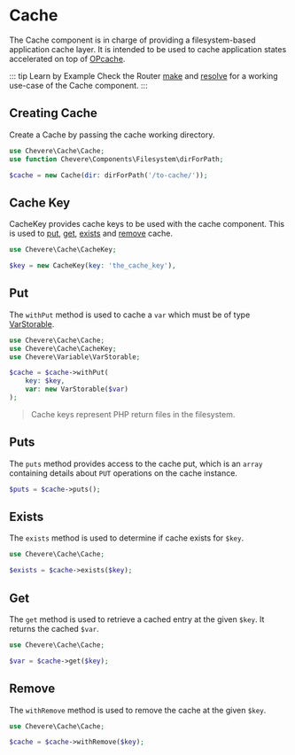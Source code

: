 # Cache

The Cache component is in charge of providing a filesystem-based application cache layer. It is intended to be used to cache application states accelerated on top of [OPcache](https://www.php.net/opcache).

::: tip Learn by Example
Check the Router [make](https://github.com/chevere/examples/tree/main/03.Http#00router-makephp) and [resolve](https://github.com/chevere/examples/tree/main/03.Http#01router-resolvephp) for a working use-case of the Cache component.
:::

## Creating Cache

Create a Cache by passing the cache working directory.

```php
use Chevere\Cache\Cache;
use function Chevere\Components\Filesystem\dirForPath;

$cache = new Cache(dir: dirForPath('/to-cache/'));
```

## Cache Key

CacheKey provides cache keys to be used with the cache component. This is used to [put](#put), [get](#get), [exists](#exists) and [remove](#remove) cache.

```php
use Chevere\Cache\CacheKey;

$key = new CacheKey(key: 'the_cache_key'),
```

## Put

The `withPut` method is used to cache a `var` which must be of type [VarStorable](../reference/Chevere/Components/VarStorable/VarStorable.md).

```php
use Chevere\Cache\Cache;
use Chevere\Cache\CacheKey;
use Chevere\Variable\VarStorable;

$cache = $cache->withPut(
    key: $key,
    var: new VarStorable($var)
);
```

> Cache keys represent PHP return files in the filesystem.

## Puts

The `puts` method provides access to the cache put, which is an `array` containing details about `PUT` operations on the cache instance.

```php
$puts = $cache->puts();
```

## Exists

The `exists` method is used to determine if cache exists for `$key`.

```php
use Chevere\Cache\Cache;

$exists = $cache->exists($key);
```

## Get

The `get` method is used to retrieve a cached entry at the given `$key`. It returns the cached `$var`.

```php
use Chevere\Cache\Cache;

$var = $cache->get($key);
```

## Remove

The `withRemove` method is used to remove the cache at the given `$key`.

```php
use Chevere\Cache\Cache;

$cache = $cache->withRemove($key);
```
